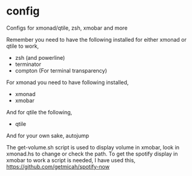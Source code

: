 # config
Configs for xmonad/qtile, zsh, xmobar and more

Remember you need to have the following installed for either xmonad or qtile to work,
- zsh (and powerline)
- terminator
- compton (For terminal transparency)

For xmonad you need to have following installed,
- xmonad
- xmobar

And for qtile the following,
- qtile

And for your own sake, autojump

The get-volume.sh script is used to display volume in xmobar, look in xmonad.hs to change or check the path.
To get the spotify display in xmobar to work a script is needed, I have used this, https://github.com/getmicah/spotify-now
